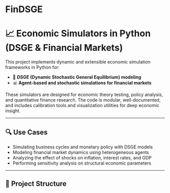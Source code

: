 # FinDSGE
# 📈 Economic Simulators in Python (DSGE & Financial Markets)

This project implements dynamic and extensible economic simulation frameworks in Python for:

- 🧮 **DSGE (Dynamic Stochastic General Equilibrium) modeling**
- 📊 **Agent-based and stochastic simulations for financial markets**

These simulators are designed for economic theory testing, policy analysis, and quantitative finance research. The code is modular, well-documented, and includes calibration tools and visualization utilities for deep economic insight.

---

## 🔍 Use Cases

- Simulating business cycles and monetary policy with DSGE models
- Modeling financial market dynamics using heterogeneous agents
- Analyzing the effect of shocks on inflation, interest rates, and GDP
- Performing sensitivity analysis on structural economic parameters

---

## 🧱 Project Structure
